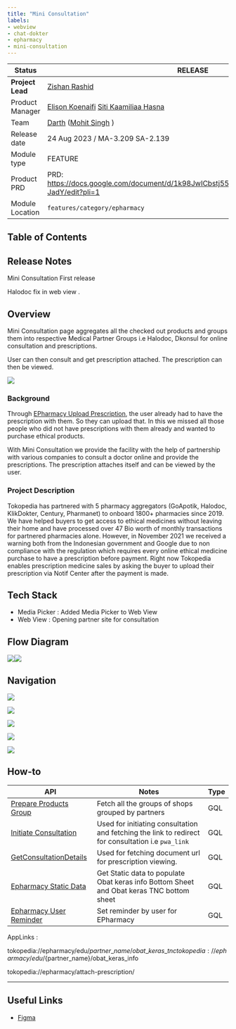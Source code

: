 ```yaml
---
title: "Mini Consultation"
labels:
- webview
- chat-dokter
- epharmacy
- mini-consultation
---
```



| **Status** | <!--start status:GREEN-->RELEASE<!--end status--> |
| --- | --- |
| **Project Lead** | [Zishan Rashid](https://tokopedia.atlassian.net/wiki/people/5c53e2323290dd17112962f7?ref=confluence)  |
| Product Manager | [Elison Koenaifi](https://tokopedia.atlassian.net/wiki/people/70121:221c7b73-3301-416b-ab69-016ae76422b8?ref=confluence) [Siti Kaamiliaa Hasna](https://tokopedia.atlassian.net/wiki/people/61daf5f50586a20069921055?ref=confluence)  |
| Team | [Darth](https://tokopedia.atlassian.net/people/team/8c90de56-d4f1-45a7-9021-bd87c4ea9ce2) ([Mohit Singh](https://tokopedia.atlassian.net/wiki/people/5ff3fa2244065f013f9f1eb9?ref=confluence) ) |
| Release date | 24 Aug 2023 / <!--start status:GREY-->MA-3.209<!--end status--> <!--start status:GREY-->SA-2.139<!--end status-->  |
| Module type |  <!--start status:YELLOW-->FEATURE<!--end status--> |
| Product PRD | PRD: <https://docs.google.com/document/d/1k98JwICbstj55R287ggxh85D2n_rS7vBLXP2vi-JadY/edit?pli=1>  |
| Module Location | `features/category/epharmacy` |

## Table of Contents

<!--toc-->

## Release Notes

<!--start expand:24 Feb 2023 (MA-3.209/SA-2.139)-->
Mini Consultation First release
<!--end expand-->

<!--start expand:3 Mar 2023 (MA-3.210/SA-2.140)-->
Halodoc fix in web view .
<!--end expand-->

## Overview

Mini Consultation page aggregates all the checked out products and groups them into respective Medical Partner Groups i.e Halodoc, Dkonsul for online consultation and prescriptions.

User can then consult and get prescription attached. The prescription can then be viewed.

![](../res/mini-consultation/Screenshot%202023-02-21%20at%202.23.32%20PM.png)

### Background

Through [EPharmacy Upload Prescription](/wiki/spaces/PA/pages/2106131465/E-Pharmacy), the user already had to have the prescription with them. So they can upload that. In this we missed all those people who did not have prescriptions with them already and wanted to purchase ethical products.

With Mini Consultation we provide the facility with the help of partnership with various companies to consult a doctor online and provide the prescriptions. The prescription attaches itself and can be viewed by the user.

### Project Description

Tokopedia has partnered with 5 pharmacy aggregators (GoApotik, Halodoc, KlikDokter, Century, Pharmanet) to onboard 1800+ pharmacies since 2019. We have helped buyers to get access to ethical medicines without leaving their home and have processed over 47 Bio worth of monthly transactions for partnered pharmacies alone. However, in November 2021 we received a warning both from the Indonesian government and Google due to non compliance with the regulation which requires every online ethical medicine purchase to have a prescription before payment. Right now Tokopedia enables prescription medicine sales by asking the buyer to upload their prescription via Notif Center after the payment is made.

## Tech Stack

- Media Picker : Added Media Picker to Web View
- Web View : Opening partner site for consultation

## Flow Diagram

[![](../res/mini-consultation/EP%20MC.drawio.png)](https://app.diagrams.net/#G1Kkc2uOCDAHncUZlcfnB3hgwxrGbtcygU)![](http://docs-android.tokopedia.net/images/docs/epharmacy/Epharmacy%20Web%20view.drawio%20%281%29.png)

## Navigation

![](../res/mini-consultation/Screenshot%202023-02-21%20at%202.23.32%20PM.png)

![](../res/mini-consultation/Screenshot%202023-02-21%20at%202.23.56%20PM.png)

![](../res/mini-consultation/Screenshot%202023-02-21%20at%202.24.14%20PM.png)

![](../res/mini-consultation/Screenshot%202023-02-21%20at%202.24.54%20PM.png)

![](../res/mini-consultation/Screenshot%202023-02-21%20at%202.25.13%20PM.png)

## How-to



| **API** | **Notes** | **Type** |
| --- | --- | --- |
| [Prepare Products Group](/wiki/spaces/CT/pages/2053540381/Prepare+Products+Group)  | Fetch all the groups of shops grouped by partners | GQL |
| [Initiate Consultation](/wiki/spaces/CT/pages/2053738213/Initiate+Consultation)  | Used for initiating consultation and fetching the link to redirect for consultation i.e `pwa_link` | GQL |
| [GetConsultationDetails](/wiki/spaces/CT/pages/2054719579/GetConsultationDetails)  | Used for fetching document url for prescription viewing.  | GQL |
| [Epharmacy Static Data](/wiki/spaces/CT/pages/2063142203/Epharmacy+Static+Data)  | Get Static data to populate Obat keras info Bottom Sheet and Obat keras TNC bottom sheet | GQL |
| [Epharmacy User Reminder](/wiki/spaces/CT/pages/2091484577/Epharmacy+User+Reminder)  | Set reminder by user for EPharmacy | GQL |

AppLinks :

tokopedia://epharmacy/edu/${partner\_name}/obat\_keras\_tnc  
tokopedia://epharmacy/edu/${partner\_name}/obat\_keras\_info

tokopedia://epharmacy/attach-prescription/



---

## Useful Links

- [Figma](https://figma.com/)

